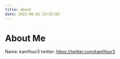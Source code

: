 ```yaml
---
title: about
date: 2022-06-02 23:52:03
---
```

# About Me
Name: kam1tsur3
twitter: https://twitter.com/kam1tsur3
